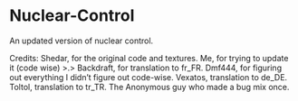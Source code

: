 Nuclear-Control
===============

An updated version of nuclear control.

Credits:
Shedar, for the original code and textures.
Me, for trying to update it (code wise) >.>
Backdraft, for translation to fr_FR.
Dmf444, for figuring out everything I didn’t figure out code-wise.
Vexatos, translation to de_DE.
Toltol, translation to tr_TR.
The Anonymous guy who made a bug mix once.
